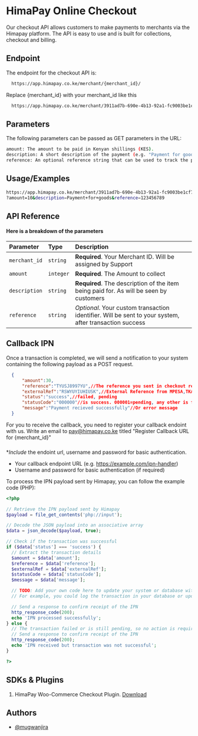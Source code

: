 
# HimaPay Online Checkout


Our checkout API allows customers to make payments to merchants via the Himapay platform. The API is easy to use and is built for collections, checkout and billing.

## Endpoint

The endpoint for the checkout API is:

```bash
  https://app.himapay.co.ke/merchant/{merchant_id}/

```
Replace {merchant_id} with your merchant_id like this

```bash
  https://app.himapay.co.ke/merchant/3911ad7b-690e-4b13-92a1-fc9003be1cf7/
```


## Parameters
The following parameters can be passed as GET parameters in the URL:

```bash
amount: The amount to be paid in Kenyan shillings (KES).
description: A short description of the payment (e.g. "Payment for goods").
reference: An optional reference string that can be used to track the payment (e.g. an order number).
```



## Usage/Examples

```bash
https://app.himapay.co.ke/merchant/3911ad7b-690e-4b13-92a1-fc9003be1cf7
?amount=10&description=Payment+for+goods&reference=123456789

```


## API Reference

#### Here is a breakdown of the parameters



| Parameter | Type     | Description                |
| :-------- | :------- | :------------------------- |
| `merchant_id` | `string` | **Required**. Your Merchant ID. Will be assigned by Support |
| `amount` | `integer` | **Required**. The Amount to collect |
| `description` | `string` | **Required**. The description of the item being paid for. As will be seen by customers |
| `reference` | `string` | *Optional*. Your custom transaction identifier. Will be sent to your system, after transaction success |

## Callback IPN

Once a transaction is completed, we will send a notification to your system containing the following payload as a POST request.


```json
  {
      "amount":30,
      "reference":"TYUSJ8997YU",//The reference you sent in checkout request
      "externalRef":"RSWYUYIUHIUSK",//External Reference from MPESA,TKASH, AIRTEL MONEY
      "status":"success",//failed, pending
      "statusCode":"000000"//is success. 000001=pending, any other is failed
      "message":"Payment recieved successfully"//Or error message
  }
```
For you to receive the callback, you need to register your callback endoint with us.
Write an email to pay@himapay.co.ke titled "Register Callback URL for {merchant_id}" 
### 
**Include* the endoint url, username and password for basic authentication.


- Your callback endpoint URL (e.g. https://example.com/ipn-handler)
- Username and password for basic authentication (if required)

To process the IPN payload sent by Himapay, you can follow the example code (PHP):

```php
<?php

// Retrieve the IPN payload sent by Himapay
$payload = file_get_contents('php://input');

// Decode the JSON payload into an associative array
$data = json_decode($payload, true);

// Check if the transaction was successful
if ($data['status'] === 'success') {
  // Extract the transaction details
  $amount = $data['amount'];
  $reference = $data['reference'];
  $externalRef = $data['externalRef'];
  $statusCode = $data['statusCode'];
  $message = $data['message'];

  // TODO: Add your own code here to update your system or database with the transaction details
  // For example, you could log the transaction in your database or update the status of an order

  // Send a response to confirm receipt of the IPN
  http_response_code(200);
  echo 'IPN processed successfully';
} else {
  // The transaction failed or is still pending, so no action is required
  // Send a response to confirm receipt of the IPN
  http_response_code(200);
  echo 'IPN received but transaction was not successful';
}

?>
```
## SDKs & Plugins
1. HimaPay Woo-Commerce Checkout Plugin. [Download](https://app.himapay.co.ke/public/assets/himapay-woocommerce.zip)

## Authors

- [@mugwanjira](https://www.github.com/maina401)
